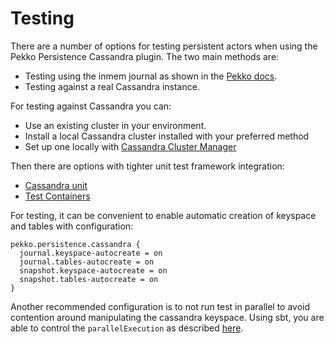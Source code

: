 # Testing

There are a number of options for testing persistent actors when using the Pekko Persistence Cassandra plugin.
The two main methods are:

* Testing using the inmem journal as shown in the [Pekko docs](https://pekko.apache.org/docs/pekko/current/typed/persistence-testing.html).
* Testing against a real Cassandra instance.

For testing against Cassandra you can:

* Use an existing cluster in your environment.
* Install a local Cassandra cluster installed with your preferred method
* Set up one locally with [Cassandra Cluster Manager](https://github.com/riptano/ccm)

Then there are options with tighter unit test framework integration:

* [Cassandra unit](https://github.com/jsevellec/cassandra-unit)
* [Test Containers](https://www.testcontainers.org/modules/databases/cassandra/)

For testing, it can be convenient to enable automatic creation of keyspace and tables with configuration:

    pekko.persistence.cassandra {
      journal.keyspace-autocreate = on
      journal.tables-autocreate = on
      snapshot.keyspace-autocreate = on
      snapshot.tables-autocreate = on
    }


Another recommended configuration is to not run test in parallel to avoid contention around manipulating the cassandra keyspace. Using sbt, you are able to control the `parallelExecution` as described [here](https://www.scala-sbt.org/1.x/docs/Testing.html).